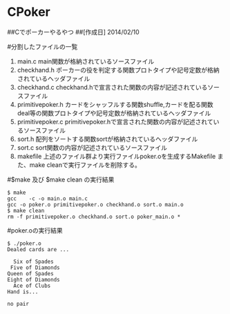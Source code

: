 ﻿# CPoker
##Cでポーカーやるやつ
##[作成日] 2014/02/10

#分割したファイルの一覧

1. main.c
main関数が格納されているソースファイル
2. checkhand.h
ポーカーの役を判定する関数プロトタイプや記号定数が格納されているヘッダファイル
3. checkhand.c
checkhand.hで宣言された関数の内容が記述されているソースファイル
4. primitivepoker.h
カードをシャッフルする関数shuffle,カードを配る関数deal等の関数プロトタイプや記号定数が格納されているヘッダファイル
5. primitivepoker.c
primitivepoker.hで宣言された関数の内容が記述されているソースファイル
6. sort.h
配列をソートする関数sortが格納されているヘッダファイル
7. sort.c
sort関数の内容が記述されているソースファイル
8. makefile
上述のファイル群より実行ファイルpoker.oを生成するMakefile
また、make cleanで実行ファイルを削除する。

#$make 及び $make clean の実行結果

```
$ make
gcc    -c -o main.o main.c
gcc -o poker.o primitivepoker.o checkhand.o sort.o main.o
$ make clean
rm -f primitivepoker.o checkhand.o sort.o poker_main.o *
```

#poker.oの実行結果

```
$ ./poker.o
Dealed cards are ...

  Six of Spades
 Five of Diamonds
Queen of Spades
Eight of Diamonds
  Ace of Clubs
Hand is...

no pair
```
